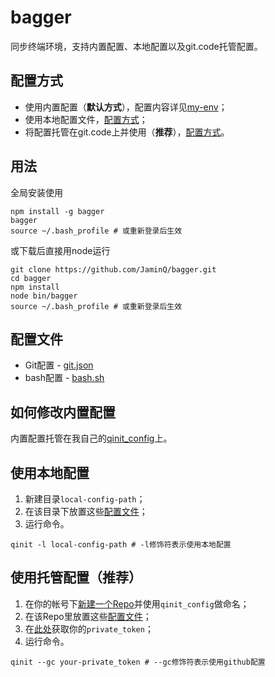 # bagger

同步终端环境，支持内置配置、本地配置以及git.code托管配置。

## 配置方式

- 使用内置配置（**默认方式**），配置内容详见[my-env](https://github.com/JaminQ/my-env)；
- 使用本地配置文件，[配置方式](#使用本地配置)；
- 将配置托管在git.code上并使用（**推荐**），[配置方式](#使用托管配置推荐)。

## 用法

全局安装使用

```shell
npm install -g bagger
bagger
source ~/.bash_profile # 或重新登录后生效
```

或下载后直接用node运行

```shell
git clone https://github.com/JaminQ/bagger.git
cd bagger
npm install
node bin/bagger
source ~/.bash_profile # 或重新登录后生效
```

## 配置文件

- Git配置 - [git.json](https://github.com/JaminQ/my-env/blob/master/git.json)
- bash配置 - [bash.sh](https://github.com/JaminQ/my-env/blob/master/bash.sh)

## 如何修改内置配置

内置配置托管在我自己的[qinit_config](https://github.com/JaminQ/my-env/blob/master/git.json)上。

## 使用本地配置

1. 新建目录`local-config-path`；
1. 在该目录下放置这些[配置文件](#配置文件)；
1. 运行命令。

```shell
qinit -l local-config-path # -l修饰符表示使用本地配置
```

## 使用托管配置（**推荐**）

1. 在你的帐号下[新建一个Repo](https://github.com/new)并使用`qinit_config`做命名；
1. 在该Repo里放置这些[配置文件](#配置文件)；
1. 在[此处](#待补充)获取你的`private_token`；
1. 运行命令。

```shell
qinit --gc your-private_token # --gc修饰符表示使用github配置
```
